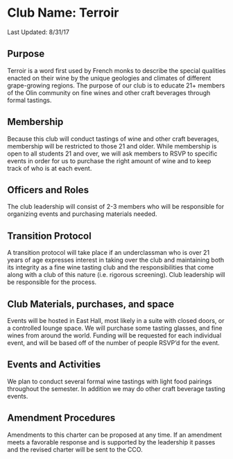 # Club Name: Terroir
Last Updated: 8/31/17

## Purpose
Terroir is a word first used by French monks to describe the special qualities enacted on their wine by the unique geologies and climates of different grape-growing regions. The purpose of our club is to educate 21+ members of the Olin community on fine wines and other craft beverages through formal tastings.

## Membership
Because this club will conduct tastings of wine and other craft beverages, membership will be restricted to those 21 and older. While membership is open to all students 21 and over, we will ask members to RSVP to specific events in order for us to purchase the right amount of wine and to keep track of who is at each event.

## Officers and Roles
The club leadership will consist of 2-3 members who will be responsible for organizing events and purchasing materials needed.

## Transition Protocol
A transition protocol will take place if an underclassman who is over 21 years of age expresses interest in taking over the club and maintaining both its integrity as a fine wine tasting club and the responsibilities that come along with a club of this nature (i.e. rigorous screening). Club leadership will be responsible for the process.

## Club Materials, purchases, and space
Events will be hosted in East Hall, most likely in a suite with closed doors, or a controlled lounge space. We will purchase some tasting glasses, and fine wines from around the world. Funding will be requested for each individual event, and will be based off of the number of people RSVP’d for the event.

## Events and Activities
We plan to conduct several formal wine tastings with light food pairings throughout the semester. In addition we may do other craft beverage tasting events.

## Amendment Procedures
Amendments to this charter can be proposed at any time. If an amendment meets a favorable response and is supported by the leadership it passes and the revised charter will be sent to the CCO.
